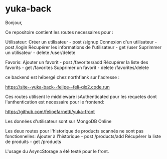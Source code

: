 # yuka-back
Bonjour,

Ce repositoire contient les routes necessaires pour :

Utilisateur:
Créer un utilisateur - post /signup
Connexion d'un utilisateur - post /login
Récupérer les informations de l'utilisateur - get /user
Suprimmer un utilisateur - delete /user/delete

Favoris:
Ajouter un favorit - post /favorites/add
Récupérer la liste des favorits - get /favorites
Supprimer un favorit - delete /favorites/delete


ce backend est hébergé chez northflank sur l'adresse :

https://site--yuka-back--felipe--feli-qlx2.code.run

Ces routes utilisent le middleware isAuthenticated pour les requetes dont l'anthentication est necessaire pour le frontend:

https://github.com/felipefarnetti/yuka-front

Les données d'utilisateur sont sur MongoDB Online

Les deux routes pour l'historique de products scannés ne sont pas fonctionnelles:
Ajouter à l'historique - post /products/add
Récupérer la liste de produits - get /products

L'usage du AsyncStorage a été testé pour le front.
